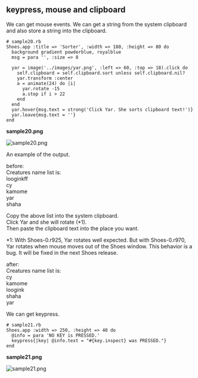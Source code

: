 keypress, mouse and clipboard
-----------------------------

We can get mouse events. 
We can get a string from the system clipboard and also store a string into the clipboard.

	# sample20.rb
	Shoes.app :title => 'Sorter', :width => 180, :height => 80 do
	  background gradient powderblue, royalblue
	  msg = para '', :size => 8
	  
	  yar = image('../images/yar.png', :left => 60, :top => 18).click do
	    self.clipboard = self.clipboard.sort unless self.clipboard.nil?
	    yar.transform :center
	    a = animate(24) do |i|
	      yar.rotate -15
	      a.stop if i > 22
	    end
	  end
	  yar.hover{msg.text = strong('Click Yar. She sorts clipboard text!')}
	  yar.leave{msg.text = ''}
	end

**sample20.png**

![sample20.png](http://github.com/ashbb/shoes_tutorial_html/tree/master%2Fimages%2Fsample20.png?raw=true)

An example of the output. <br>

before: <br>
Creatures name list is: <br>
looginkff <br>
cy <br>
kamome <br>
yar <br>
shaha <br>

Copy the above list into the system clipboard. <br>
Click Yar and she will rotate (*1). <br>
Then paste the clipboard text into the place you want. <br>


*1: With Shoes-0.r925, Yar rotates well expected. But with Shoes-0.r970, Yar rotates when mouse moves out of the Shoes window. This behavior is a bug. It will be fixed in the next Shoes release.

after: <br>
Creatures name list is: <br>
cy <br>
kamome <br>
loogink <br>
shaha <br>
yar <br>

We can get keypress. <br>

	# sample21.rb
	Shoes.app :width => 250, :height => 40 do
	  @info = para 'NO KEY is PRESSED.'
	  keypress{|key| @info.text = "#{key.inspect} was PRESSED."}
	end

**sample21.png**

![sample21.png](http://github.com/ashbb/shoes_tutorial_html/tree/master%2Fimages%2Fsample21.png?raw=true)

